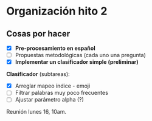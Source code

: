 # Organización hito 2

## Cosas por hacer

- [x] **Pre-procesamiento en español**
- [ ] Propuestas metodológicas (cada uno una pregunta)
- [x] **Implementar un clasificador simple (preliminar)**

**Clasificador** (subtareas):
- [x] Arreglar mapeo índice - emoji
- [ ] Filtrar palabras muy poco frecuentes
- [ ] Ajustar parámetro alpha (?)

Reunión lunes 16, 10am.
